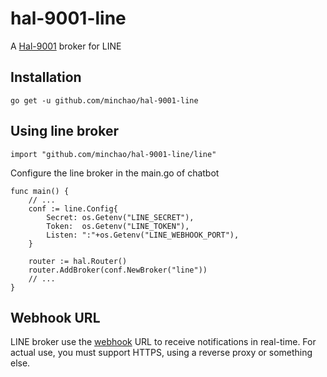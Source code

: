 # hal-9001-line

A [Hal-9001][1] broker for LINE

## Installation

```
go get -u github.com/minchao/hal-9001-line
```

## Using line broker

```
import "github.com/minchao/hal-9001-line/line"
```

Configure the line broker in the main.go of chatbot

```
func main() {
    // ...
    conf := line.Config{
        Secret: os.Getenv("LINE_SECRET"),
        Token:  os.Getenv("LINE_TOKEN"),
        Listen: ":"+os.Getenv("LINE_WEBHOOK_PORT"),
    }
    
    router := hal.Router()
    router.AddBroker(conf.NewBroker("line"))
    // ...
}
```

## Webhook URL

LINE broker use the [webhook][2] URL to receive notifications in real-time. For actual use, you must support HTTPS, using a reverse proxy or something else.

[1]: https://github.com/Netflix/hal-9001
[2]: https://devdocs.line.me/en/#webhooks